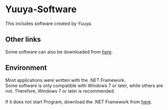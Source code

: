 # Yuuya-Software

This includes software created by Yuuya.

## Other links
Some software can also be downloaded from [here](https://yuuya20061202.wixsite.com/website/%E3%83%80%E3%82%A6%E3%83%B3%E3%83%AD%E3%83%BC%E3%83%89).

## Environment
Most applications were written with the .NET Framework.<br>Some software is only compatible with Windows 7 or later, while others are not. Therefore, Windows 7 or later is recommended.<br><br>If it does not start Program, download the .NET Framework from [here](https://dotnet.microsoft.com/en-us/download/dotnet-framework).

